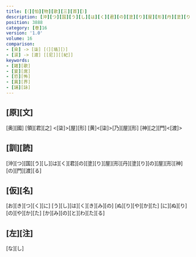 ```yaml
---
title: [（][怕][物][歌][三][首][）]
description: [沖][つ][国][う][し][は][く][君][の][塗][り][屋][形][丹][塗][り][の][屋][形][神][の][門][渡][る]
position: 3888
category: [巻]16
version: '1.0'
volume: 16
comparison:
- [染] -> [柒] [（][塙][）]
- [涙] -> [渡] [[尼]][[紀]]
keywords:
- [雑][歌]
- [宴][席]
- [恐][怖]
- [異][界]
- [誦][詠]
---
```


## [原][文]

[奥][國] [領][君][之] <[柒]>[屋][形] [黄]<[柒]>[乃][屋][形] [神][之][門]<[渡]>

## [訓][読]

[沖][つ][国][う][し][は][く][君][の][塗][り][屋][形][丹][塗][り][の][屋][形][神][の][門][渡][る]

## [仮][名]

[お][き][つ][く][に] [う][し][は][く][き][み][の] [ぬ][り][や][か][た] [に][ぬ][り][の][や][か][た] [か][み][の][と][わ][た][る]

## [左][注]

[な][し]
